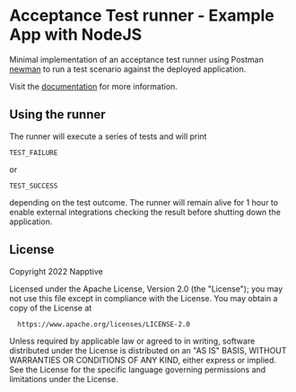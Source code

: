 # Acceptance Test runner - Example App with NodeJS

Minimal implementation of an acceptance test runner using Postman [newman]() to run a test scenario against the deployed application.

Visit the [documentation](https://github.com/napptive/example-app-nodejs) for more information.

## Using the runner

The runner will execute a series of tests and will print

```
TEST_FAILURE
```

or

```
TEST_SUCCESS
```

depending on the test outcome. The runner will remain alive for 1 hour to enable external integrations checking the result before shutting down the application.

## License

 Copyright 2022 Napptive

 Licensed under the Apache License, Version 2.0 (the "License");
 you may not use this file except in compliance with the License.
 You may obtain a copy of the License at

      https://www.apache.org/licenses/LICENSE-2.0

 Unless required by applicable law or agreed to in writing, software
 distributed under the License is distributed on an "AS IS" BASIS,
 WITHOUT WARRANTIES OR CONDITIONS OF ANY KIND, either express or implied.
 See the License for the specific language governing permissions and
 limitations under the License.